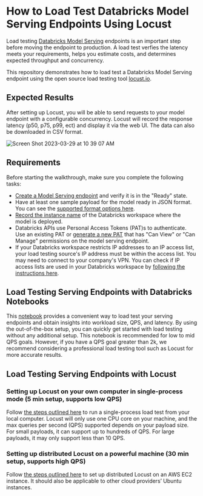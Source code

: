 # How to Load Test Databricks Model Serving Endpoints Using Locust

Load testing [Databricks Model Serving](https://docs.databricks.com/machine-learning/model-serving/index.html) endpoints is an important step before moving the endpoint to production. A load test verfies the latency meets your requirements, helps you estimate costs, and determines expected throughput and concurrency. 

This repository demonstrates how to load test a Databricks Model Serving endpoint using the open source load testing tool [locust.io](https://locust.io/).

## Expected Results

After setting up Locust, you will be able to send requests to your model endpoint with a configurable concurrency. Locust will record the response latency (p50, p75, p99, ect) and display it via the web UI. The data can also be downloaded in CSV format.

![Screen Shot 2023-03-29 at 10 39 07 AM](https://user-images.githubusercontent.com/93339895/228624340-4cec3835-4d2d-4ff9-8fa6-24ec2b6197c4.png)

## Requirements

Before starting the walkthrough, make sure you complete the following tasks:

- [Create a Model Serving endpoint](https://docs.databricks.com/machine-learning/model-serving/create-manage-serving-endpoints.html#ui-workflow) and verify it is in the "Ready" state.
- Have at least one sample payload for the model ready in JSON format. You can see the [supported format options here](https://docs.databricks.com/machine-learning/model-serving/create-manage-serving-endpoints.html#request-format).
- [Record the instance name](https://docs.databricks.com/workspace/workspace-details.html#workspace-instance-names-urls-and-ids) of the Databricks workspace where the model is deployed.
- Databricks APIs use Personal Access Tokens (PAT)s to authenticate. Use an existing PAT or [generate a new PAT](https://docs.databricks.com/dev-tools/auth.html#personal-access-tokens-for-users) that has "Can View" or "Can Manage" permissions on the model serving endpoint. 
- If your Databricks workspace restricts IP addresses to an IP access list, your load testing source's IP address must be within the access list. You may need to connect to your company's VPN. You can check if IP access lists are used in your Databricks workspace by [following the instructions here](https://docs.databricks.com/security/network/ip-access-list.html#check-if-your-workspace-has-the-ip-access-list-feature-enabled).

## Load Testing Serving Endpoints with Databricks Notebooks
This [notebook](/db_load_testing_notebook/Databricks%20Model%20Serving%20Load%20Testing.py) provides a convenient way to load test your serving endpoints and obtain insights into workload size, QPS, and latency. By using the out-of-the-box setup, you can quickly get started with load testing without any additional setup. This notebook is recommended for low to mid QPS goals. However, if you have a QPS goal greater than 2k, we recommend considering a professional load testing tool such as Locust for more accurate results.

## Load Testing Serving Endpoints with Locust

### Setting up Locust on your own computer in single-process mode (5 min setup, supports low QPS)

Follow [the steps outlined here](/local_load_test/README.md) to run a single-process load test from your local computer. Locust will only use one CPU core on your machine, and the max queries per second (QPS) supported depends on your payload size. For small payloads, it can support up to hundreds of QPS. For large payloads, it may only support less than 10 QPS.


### Setting up distributed Locust on a powerful machine (30 min setup, supports high QPS)
Follow [the steps outlined here](/high_qps_load_test/README.md) to set up distributed Locust on an AWS EC2 instance. It should also be applicable to other cloud providers’ Ubuntu instances.
